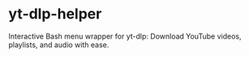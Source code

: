 # yt-dlp-helper
Interactive Bash menu wrapper for yt-dlp: Download YouTube videos, playlists, and audio with ease.
